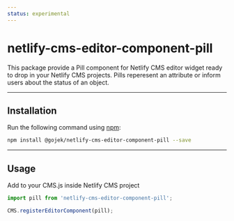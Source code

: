 ```yaml
---
status: experimental
---
```


# netlify-cms-editor-component-pill

This package provide a Pill component for Netlify CMS editor widget ready to drop in your Netlify CMS projects.
Pills reperesent an attribute or inform users about the status of an object.

---

## Installation

Run the following command using [npm](https://www.npmjs.com/):

```bash
npm install @gojek/netlify-cms-editor-component-pill --save
```

---

## Usage

Add to your CMS.js inside Netlify CMS project

```js
import pill from 'netlify-cms-editor-component-pill';

CMS.registerEditorComponent(pill);
```
